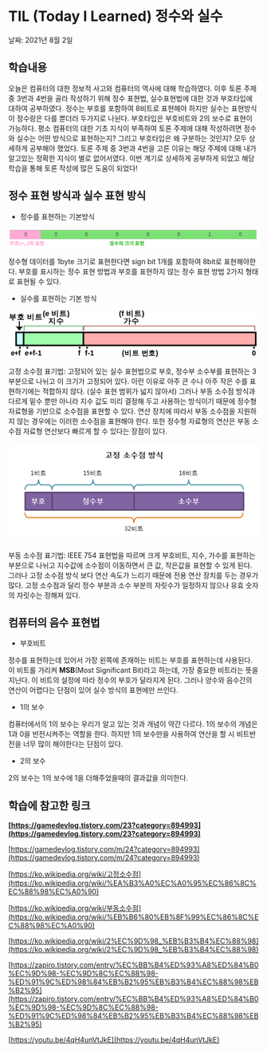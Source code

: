 # TIL (Today I Learned) 정수와 실수

날짜: 2021년 8월 2일

## **학습내용**

오늘은 컴퓨터의 대한 정보적 사고와 컴퓨터의 역사에 대해 학습하였다. 이후 토론 주제중 3번과 4번을 골라 작성하기 위해 정수 표현법, 실수표현법에 대한 것과 부호타입에 대하여 공부하였다. 정수는 부호를 포함하여 8비트로 표현해야 하지만 실수는 표현방식이 정수랑은 다를 뿐더러 두가지로 나뉜다. 부호타입은 부호비트와 2의 보수로 표현이 가능하다. 평소 컴퓨터의 대한 기초 지식이 부족하여 토론 주제에 대해 작성하려면 정수와 실수는 어떤 방식으로 표현하는지? 그리고 부호타입은 왜 구분하는 것인지? 모두 상세하게 공부해야 했었다. 토론 주제 중 3번과 4번을 고른 이유는 해당 주제에 대해 내가 알고있는 정확한 지식이 별로 없어서였다. 이번 계기로 상세하게 공부하게 되었고 해당 학습을 통해 토론 작성에 많은 도움이 되었다!

## **정수 표현 방식과 실수 표현 방식**

- 정수를 표현하는 기본방식

![ex_screenshot](/img/1.png)

정수형 데이터를 1byte 크기로 표현한다면 sign bit 1개를 포함하여 8bit로 표현해야한다. 부호를 표시하는 정수 표현 방법과 부호를 표현하지 않는 정수 표현 방법 2가지 형태로 표현될 수 있다.

- 실수를 표현하는 기본 방식

![ex_screenshot](/img/2.png)

고정 소수점 표기법: 고정되어 있는 실수 표현법으로 부호, 정수부 소수부를 표현하는 3부분으로 나뉘고 이 크기가 고정되어 있다. 이런 이유로 아주 큰 수나 아주 작은 수를 표현하기에는 적합하지 않다. (실수 표현 범위가 넓지 않아서) 그러나 부동 소수점 방식과 다르게 밑수 뿐만 아니라 지수 값도 미리 결정해 두고 사용하는 방식이기 때문에 정수형 자료형을 기반으로 소수점을 표현할 수 있다. 연산 장치에 따라서 부동 소수점을 지원하지 않는 경우에는 이러한 소수점을 표현해야 한다. 또한 정수형 자료형의 연산은 부동 소수점 자료형 연산보다 빠르게 할 수 있다는 장점이 있다.

![ex_screenshot](/img/3.png)

부동 소수점 표기법: IEEE 754 표현법을 따르며 크게 부호비트, 지수, 가수를 표현하는 부분으로 나뉘고 지수값에 소수점이 이동하면서 큰 값, 작은값을 표현할 수 있게 된다. 그러나 고정 소수점 방식 보다 연산 속도가 느리기 때문에 전용 연산 장치를 두는 경우가 많다. 고정 소수점과 달리 정수 부분과 소수 부분의 자릿수가 일정하지 않으나 유효 숫자의 자릿수는 정해져 있다.

## **컴퓨터의 음수 표현법**

- 부호비트

정수를 표현하는데 있어서 가장 왼쪽에 존재하는 비트는 부호를 표현하는데 사용된다. 이 비트를 가리켜 **MSB**(Most Significant Bit)라고 하는데, 가장 중요한 비트라는 뜻을 지닌다. 이 비트의 설정에 따라 정수의 부호가 달라지게 된다. 그러나 양수와 음수간의 연산이 어렵다는 단점이 있어 실수 방식의 표현에만 쓰인다.

- 1의 보수

컴퓨터에서의 1의 보수는 우리가 알고 있는 것과 개념이 약간 다르다. 1의 보수의 개념은 1과 0을 반전시켜주는 역할을 한다. 하지만 1의 보수만을 사용하여 연산을 할 시 비트반전을 너무 많이 해야한다는 단점이 있다.

- 2의 보수

2의 보수는 1의 보수에 1을 더해주었을때의 결과값을 의미한다.

## 학습에 **참고한 링크**

**[https://gamedevlog.tistory.com/23?category=894993](https://gamedevlog.tistory.com/23?category=894993)**

[https://gamedevlog.tistory.com/m/24?category=894993](https://gamedevlog.tistory.com/m/24?category=894993)

[https://ko.wikipedia.org/wiki/고정소수점](https://ko.wikipedia.org/wiki/%EA%B3%A0%EC%A0%95%EC%86%8C%EC%88%98%EC%A0%90)

[https://ko.wikipedia.org/wiki/부동소수점](https://ko.wikipedia.org/wiki/%EB%B6%80%EB%8F%99%EC%86%8C%EC%88%98%EC%A0%90)

[https://ko.wikipedia.org/wiki/2%EC%9D%98_%EB%B3%B4%EC%88%98](https://ko.wikipedia.org/wiki/2%EC%9D%98_%EB%B3%B4%EC%88%98)

[https://zapiro.tistory.com/entry/%EC%BB%B4%ED%93%A8%ED%84%B0%EC%9D%98-%EC%9D%8C%EC%88%98-%ED%91%9C%ED%98%84%EB%B2%95%EB%B3%B4%EC%88%98%EB%B2%95](https://zapiro.tistory.com/entry/%EC%BB%B4%ED%93%A8%ED%84%B0%EC%9D%98-%EC%9D%8C%EC%88%98-%ED%91%9C%ED%98%84%EB%B2%95%EB%B3%B4%EC%88%98%EB%B2%95)

[https://youtu.be/4qH4unVtJkE](https://youtu.be/4qH4unVtJkE)
